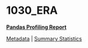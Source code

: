# 1030_ERA

[**Pandas Profiling Report**](../docs_sources/profile/1030_ERA.html)

[Metadata](metadata.yaml) | [Summary Statistics](summary_stats.csv)

